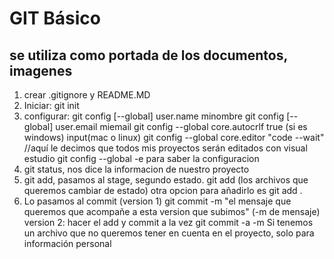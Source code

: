 # GIT Básico
## se utiliza como portada de los documentos, imagenes 
1. crear .gitignore y README.MD
2. Iniciar: git init
3. configurar: git config [--global] user.name minombre
git config [--global] user.email miemail
git config --global core.autocrlf true (si es windows) input(mac o linux)
git config --global core.editor "code --wait" //aquí le decimos que todos mis proyectos serán editados con visual estudio
git config --global -e para saber la configuracion
4. git status, nos dice la informacion de nuestro proyecto
5. git add, pasamos al stage, segundo estado. git add (los archivos que queremos cambiar de estado)
otra opcion para añadirlo es git add .
6. Lo pasamos al commit (version 1)
git commit -m "el mensaje que queremos que acompañe a esta version que subimos" (-m de mensaje)
version 2: hacer el add y commit a la vez
git commit -a -m 
Si tenemos un archivo que no queremos tener en cuenta en el proyecto, solo para información personal